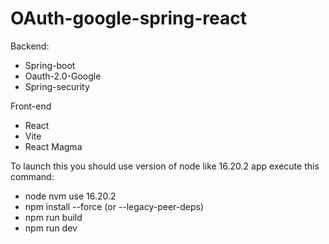 # OAuth-google-spring-react
Backend:
- Spring-boot
- Oauth-2.0-Google
- Spring-security


Front-end
- React
- Vite
- React Magma

To launch this you should use version of node like 16.20.2 app execute this command:
- node nvm use 16.20.2
- npm install --force (or --legacy-peer-deps)
- npm run build
- npm run dev
